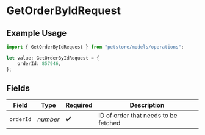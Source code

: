 # GetOrderByIdRequest

## Example Usage

```typescript
import { GetOrderByIdRequest } from "petstore/models/operations";

let value: GetOrderByIdRequest = {
    orderId: 857946,
};
```

## Fields

| Field                                | Type                                 | Required                             | Description                          |
| ------------------------------------ | ------------------------------------ | ------------------------------------ | ------------------------------------ |
| `orderId`                            | *number*                             | :heavy_check_mark:                   | ID of order that needs to be fetched |